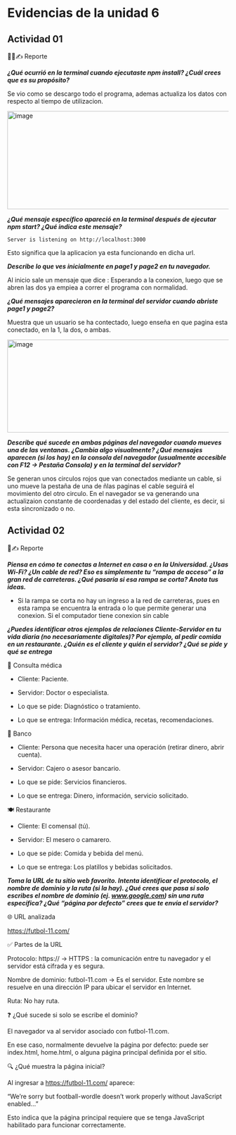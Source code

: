 
# Evidencias de la unidad 6

## Actividad 01

🧐🧪✍️ Reporte

***¿Qué ocurrió en la terminal cuando ejecutaste npm install? ¿Cuál crees que es su propósito?***

Se vio como se descargo todo el programa, ademas actualiza los datos con respecto al tiempo de utilizacion.

<img width="519" height="223" alt="image" src="https://github.com/user-attachments/assets/6cb5fef3-7df8-47e5-9542-231bc6945076" />


***¿Qué mensaje específico apareció en la terminal después de ejecutar npm start? ¿Qué indica este mensaje?***
```
Server is listening on http://localhost:3000
``` 
Esto significa que la aplicacion ya esta funcionando en dicha url.


***Describe lo que ves inicialmente en page1 y page2 en tu navegador.***

Al inicio sale un mensaje que dice : Esperando a la conexion, luego que se abren las dos ya empiea a correr el programa con normalidad.

***¿Qué mensajes aparecieron en la terminal del servidor cuando abriste page1 y page2?***

Muestra que un usuario se ha contectado, luego enseña en que pagina esta conectado, en la 1, la dos, o ambas. 

<img width="679" height="211" alt="image" src="https://github.com/user-attachments/assets/649b1d4f-834b-4707-840d-1fac2b709cff" />


***Describe qué sucede en ambas páginas del navegador cuando mueves una de las ventanas. ¿Cambia algo visualmente? ¿Qué mensajes aparecen (si los hay) en la consola del navegador (usualmente accesible con F12 -> Pestaña Consola) y en la terminal del servidor?***

Se generan unos circulos rojos que van conectados mediante un cable, si uno mueve la pestaña de una de ñlas paginas el cable seguirá el movimiento del otro circulo. En el navegador se va generando una actualizaion constante de coordenadas y del estado del cliente, es decir, si esta sincronizado o no. 

## Actividad 02

🧐✍️ Reporte

***Piensa en cómo te conectas a Internet en casa o en la Universidad. ¿Usas Wi-Fi? ¿Un cable de red? Eso es simplemente tu “rampa de acceso” a la gran red de carreteras. ¿Qué pasaría si esa rampa se corta? Anota tus ideas.***

- Si la rampa se corta no hay un ingreso a la red de carreteras, pues en esta rampa se encuentra la entrada o lo que permite generar una conexion. Si el computador tiene conexion sin cable 

***¿Puedes identificar otros ejemplos de relaciones Cliente-Servidor en tu vida diaria (no necesariamente digitales)? Por ejemplo, al pedir comida en un restaurante. ¿Quién es el cliente y quién el servidor? ¿Qué se pide y qué se entrega***

🏥 Consulta médica

- Cliente: Paciente.

- Servidor: Doctor o especialista.

- Lo que se pide: Diagnóstico o tratamiento.

- Lo que se entrega: Información médica, recetas, recomendaciones.

🏦 Banco

- Cliente: Persona que necesita hacer una operación (retirar dinero, abrir cuenta).

- Servidor: Cajero o asesor bancario.

- Lo que se pide: Servicios financieros.

- Lo que se entrega: Dinero, información, servicio solicitado.

🍽️ Restaurante

- Cliente: El comensal (tú).

- Servidor: El mesero o camarero.

- Lo que se pide: Comida y bebida del menú.

- Lo que se entrega: Los platillos y bebidas solicitados.

***Toma la URL de tu sitio web favorito. Intenta identificar el protocolo, el nombre de dominio y la ruta (si la hay). ¿Qué crees que pasa si solo escribes el nombre de dominio (ej. www.google.com) sin una ruta específica? ¿Qué “página por defecto” crees que te envía el servidor?***

🌐 URL analizada

https://futbol-11.com/

✅ Partes de la URL

Protocolo:
https://
→ HTTPS : la comunicación entre tu navegador y el servidor está cifrada y es segura.

Nombre de dominio:
futbol-11.com
→ Es el servidor. Este nombre se resuelve en una dirección IP para ubicar el servidor en Internet.

Ruta:
No hay ruta.

❓ ¿Qué sucede si solo se escribe el dominio?

El navegador va al servidor asociado con futbol-11.com.

En ese caso, normalmente devuelve la página por defecto: puede ser index.html, home.html, o alguna página principal definida por el sitio.

🔍 ¿Qué muestra la página inicial?

Al ingresar a https://futbol-11.com/
 aparece:

“We’re sorry but football-wordle doesn’t work properly without JavaScript enabled...” 

Esto indica que la página principal requiere que se tenga JavaScript habilitado para funcionar correctamente.
